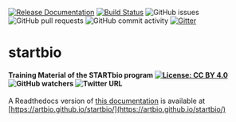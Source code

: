 [![Release Documentation](https://img.shields.io/badge/release-documentation-blue.svg)](https://artbio.github.io/startbio/)
[![Build Status](https://travis-ci.org/ARTbio/tools-artbio.svg?branch=master)](https://travis-ci.org/ARTbio/startbio)
![GitHub issues](https://img.shields.io/github/issues/ARTbio/startbio?color=purple)
![GitHub pull requests](https://img.shields.io/github/issues-pr-raw/ARTbio/startbio?color=blue)
![GitHub commit activity](https://img.shields.io/github/commit-activity/m/artbio/startbio?color=darkgreen)
[![Gitter](https://img.shields.io/gitter/room/nwjs/nw.js.svg)](https://gitter.im/ARTbio/Lobby)

# startbio
#### Training Material of the STARTbio program   [![License: CC BY 4.0](https://img.shields.io/badge/License-CC%20BY%204.0-lightgrey.svg)](https://creativecommons.org/licenses/by/4.0/) ![GitHub watchers](https://img.shields.io/github/watchers/artbio/startbio?style=social) ![Twitter URL](https://img.shields.io/twitter/url?style=social&url=https%3A%2F%2Ftwitter.com%2FARTbio_IBPS)


A Readthedocs version of [this documentation](https://artbio.github.io/startbio/)
is available at [https://artbio.github.io/startbio/](https://artbio.github.io/startbio/)
